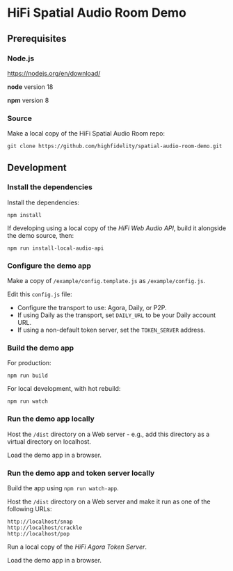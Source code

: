 
# HiFi Spatial Audio Room Demo


## Prerequisites

### Node.js

https://nodejs.org/en/download/

**node** version 18 

**npm** version 8

### Source

Make a local copy of the HiFi Spatial Audio Room repo:
```
git clone https://github.com/highfidelity/spatial-audio-room-demo.git
```


## Development

### Install the dependencies

Install the dependencies:
```
npm install
```

If developing using a local copy of the *HiFi Web Audio API*, build it alongside the demo source, then:
```
npm run install-local-audio-api
```

### Configure the demo app

Make a copy of `/example/config.template.js` as `/example/config.js`.

Edit this `config.js` file:

- Configure the transport to use: Agora, Daily, or P2P.
- If using Daily as the transport, set `DAILY_URL` to be your Daily account URL.
- If using a non-default token server, set the `TOKEN_SERVER` address.


### Build the demo app

For production:
```
npm run build
```

For local development, with hot rebuild:
```
npm run watch
```

### Run the demo app locally

Host the `/dist` directory on a Web server - e.g., add this directory as a virtual directory on localhost.

Load the demo app in a browser.

### Run the demo app and token server locally

Build the app using `npm run watch-app`.

Host the `/dist` directory on a Web server and make it run as one of the following URLs:
```
http://localhost/snap
http://localhost/crackle
http://localhost/pop
```

Run a local copy of the *HiFi Agora Token Server*.

Load the demo app in a browser.
